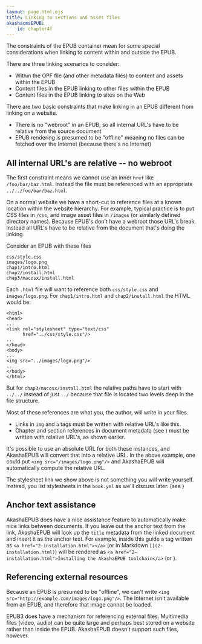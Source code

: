 ```yaml
---
layout: page.html.ejs
title: Linking to sections and asset files
akashacmsEPUB:
    id: chapter4f
---
```


The constraints of the EPUB container mean for some special considerations when linking to content within and outside the EPUB.

There are three linking scenarios to consider:

* Within the OPF file (and other metadata files) to content and assets within the EPUB
* Content files in the EPUB linking to other files within the EPUB
* Content files in the EPUB linking to sites on the Web

There are two basic constraints that make linking in an EPUB different from linking on a website.

* There is no "webroot" in an EPUB, so all internal URL's have to be relative from the source document
* EPUB rendering is presumed to be "offline" meaning no files can be fetched over the Internet (because there's no Internet)

## All internal URL's are relative -- no webroot

The first constraint means we cannot use an inner `href` like `/foo/bar/baz.html`.  Instead the file must be referenced with an appropriate `../../foo/bar/baz.html`.

On a normal website we have a short-cut to reference files at a known location within the website hierarchy.  For example, typical practice is to put CSS files in `/css`, and image asset files in `/images` (or similarly defined directory names).  Because EPUB's don't have a webroot those URL's break.  Instead all URL's have to be relative from the document that's doing the linking.

Consider an EPUB with these files

```
css/style.css
images/logo.png
chap1/intro.html
chap2/install.html
chap3/macosx/install.html
```

Each `.html` file will want to reference both `css/style.css` and `images/logo.png`.  For `chap1/intro.html` and `chap2/install.html` the HTML would be:

```
<html>
<head>
...
<link rel="stylesheet" type="text/css"
      href="../css/style.css"/>
...
</head>
<body>
...
<img src="../images/logo.png"/>
...
</body>
</html>
```

But for `chap3/macosx/install.html` the relative paths have to start with `../../` instead of just `../` because that file is located two levels deep in the file structure.

Most of these references are what you, the author, will write in your files.

* Links in `img` and `a` tags must be written with relative URL's like this.
* Chapter and section references in document metadata (see [](4d-table-contents.html)) must be written with relative URL's, as shown earlier.

It's possible to use an absolute URL for both these instances, and AkashaEPUB will convert that into a relative URL.  In the above example, one could put `<img src="/images/logo.png"/>` and AkashaEPUB will automatically compute the relative URL.

The stylesheet link we show above is not something you will write yourself.  Instead, you list stylesheets in the `book.yml` as we'll discuss later.  (see [](4h-stylesheets.html))

## Anchor text assistance

AkashaEPUB does have a nice assistance feature to automatically make nice links between documents.  If you leave out the anchor text from the link, AkashaEPUB will look up the `title` metadata from the linked document and insert it as the anchor text.  For example, inside this guide a tag written as `<a href="2-installation.html"></a>` (or in Markdown `[](2-installation.html)`) will be rendered as `<a href="2-installation.html">Installing the AkashaEPUB toolchain</a>` (or [](2-installation.html)).

## Referencing external resources

Because an EPUB is presumed to be "offline", we can't write `<img src="http://example.com/images/logo.png"/>`.  The Internet isn't available from an EPUB, and therefore that image cannot be loaded.

EPUB3 does have a mechanism for referencing external files.  Multimedia files (video, audio) can be quite large and perhaps best stored on a website rather than inside the EPUB.  AkashaEPUB doesn't support such files, however.
